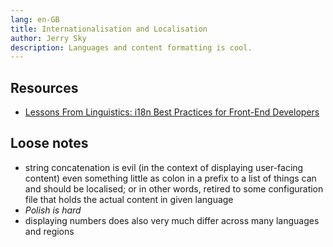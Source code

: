 ```yaml
---
lang: en-GB
title: Internationalisation and Localisation
author: Jerry Sky
description: Languages and content formatting is cool.
---
```



## Resources

- [Lessons From Linguistics: i18n Best Practices for Front-End Developers](https://shopify.engineering/internationalization-i18n-best-practices-front-end-developers)


## Loose notes

- string concatenation is evil (in the context of displaying user-facing content)
    even something little as colon in a prefix to a list of things can and should be localised;
    or in other words, retired to some configuration file that holds
    the actual content in given language
- _Polish is hard_
- displaying numbers does also very much differ across many languages and regions

